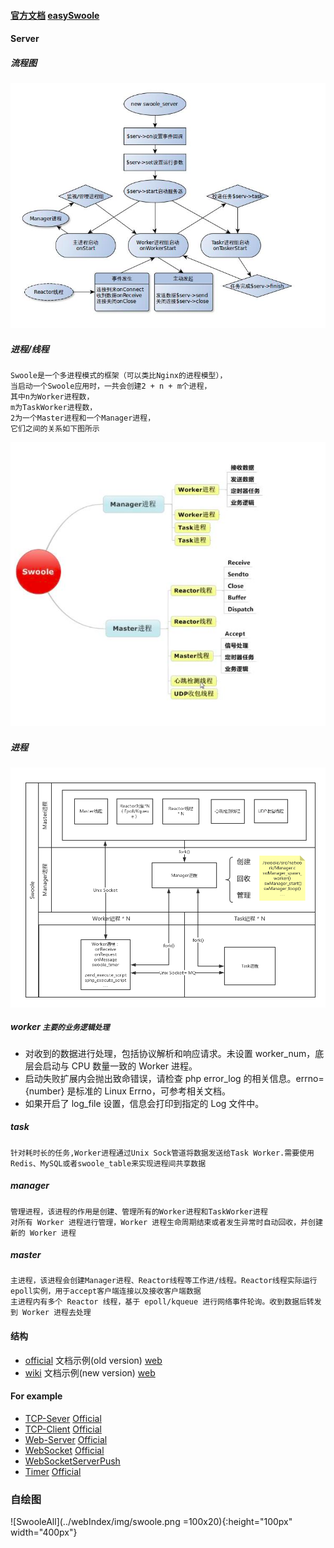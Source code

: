 #### [官方文档](https://wiki.swoole.com/) [easySwoole](https://linkeddestiny.gitbooks.io/easy-swoole/content/)

#### Server
##### 流程图 
![Image text](../webIndex/img/swoole_AServer.png)
##### 进程/线程
~~~
Swoole是一个多进程模式的框架（可以类比Nginx的进程模型），
当启动一个Swoole应用时，一共会创建2 + n + m个进程，
其中n为Worker进程数，
m为TaskWorker进程数，
2为一个Master进程和一个Manager进程，
它们之间的关系如下图所示
~~~
![ThreadAndProcess](../webIndex/img/swoole_ThreadProcess.png)
##### 进程
![ProcessStructure](../webIndex/img/swoole_process_structure.png)
##### worker `主要的业务逻辑处理`
* 对收到的数据进行处理，包括协议解析和响应请求。未设置 worker_num，底层会启动与 CPU 数量一致的 Worker 进程。
* 启动失败扩展内会抛出致命错误，请检查 php error_log 的相关信息。errno={number} 是标准的 Linux Errno，可参考相关文档。
* 如果开启了 log_file 设置，信息会打印到指定的 Log 文件中。 
   
##### task 
    针对耗时长的任务,Worker进程通过Unix Sock管道将数据发送给Task Worker.需要使用Redis、MySQL或者swoole_table来实现进程间共享数据

##### manager
    管理进程，该进程的作用是创建、管理所有的Worker进程和TaskWorker进程
    对所有 Worker 进程进行管理，Worker 进程生命周期结束或者发生异常时自动回收，并创建新的 Worker 进程
    
##### master
    主进程，该进程会创建Manager进程、Reactor线程等工作进/线程。Reactor线程实际运行epoll实例，用于accept客户端连接以及接收客户端数据
    主进程内有多个 Reactor 线程，基于 epoll/kqueue 进行网络事件轮询。收到数据后转发到 Worker 进程去处理

#### 结构
- [official](./official) 文档示例(old version) [web](https://wiki.swoole.com/wiki/page/1.html) 
- [wiki](./wiki) 文档示例(new version) [web](https://wiki.swoole.com/#/)      
     
#### For example
- [TCP-Sever](./official/AServer.php) [Official](https://wiki.swoole.com/wiki/page/p-server.html)
- [TCP-Client](./official/AClient.php) [Official](https://wiki.swoole.com/wiki/page/p-client.html)
- [Web-Server](./official/HttpServer.php) [Official](https://wiki.swoole.com/wiki/page/326.html)
- [WebSocket](./official/WebSocket.php) [Official](https://wiki.swoole.com/wiki/page/397.html)
- [WebSocketServerPush](./official/WebSocketServerPush.php)
- [Timer](./official/Timer.php) [Official](https://wiki.swoole.com/wiki/page/p-timer.html)

### 自绘图
![SwooleAll](../webIndex/img/swoole.png =100x20){:height="100px" width="400px"}